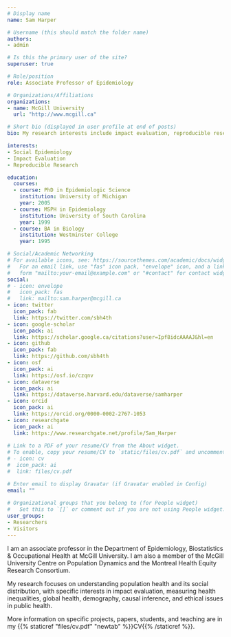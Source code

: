 ```yaml
---
# Display name
name: Sam Harper

# Username (this should match the folder name)
authors:
- admin

# Is this the primary user of the site?
superuser: true

# Role/position
role: Associate Professor of Epidemiology

# Organizations/Affiliations
organizations:
- name: McGill University
  url: "http://www.mcgill.ca"

# Short bio (displayed in user profile at end of posts)
bio: My research interests include impact evaluation, reproducible research, and social epidemiology.

interests:
- Social Epidemiology
- Impact Evaluation
- Reproducible Research

education:
  courses:
  - course: PhD in Epidemiologic Science
    institution: University of Michigan
    year: 2005
  - course: MSPH in Epidemiology
    institution: University of South Carolina
    year: 1999
  - course: BA in Biology
    institution: Westminster College
    year: 1995

# Social/Academic Networking
# For available icons, see: https://sourcethemes.com/academic/docs/widgets/#icons
#   For an email link, use "fas" icon pack, "envelope" icon, and a link in the
#   form "mailto:your-email@example.com" or "#contact" for contact widget.
social:
# - icon: envelope
#   icon_pack: fas
#   link: mailto:sam.harper@mcgill.ca
- icon: twitter
  icon_pack: fab
  link: https://twitter.com/sbh4th
- icon: google-scholar
  icon_pack: ai
  link: https://scholar.google.ca/citations?user=Ipf8idcAAAAJ&hl=en
- icon: github
  icon_pack: fab
  link: https://github.com/sbh4th
- icon: osf
  icon_pack: ai
  link: https://osf.io/czqnv
- icon: dataverse
  icon_pack: ai
  link: https://dataverse.harvard.edu/dataverse/samharper
- icon: orcid
  icon_pack: ai
  link: https://orcid.org/0000-0002-2767-1053
- icon: researchgate
  icon_pack: ai
  link: https://www.researchgate.net/profile/Sam_Harper
  
# Link to a PDF of your resume/CV from the About widget.
# To enable, copy your resume/CV to `static/files/cv.pdf` and uncomment the lines below.  
# - icon: cv
#  icon_pack: ai
#  link: files/cv.pdf

# Enter email to display Gravatar (if Gravatar enabled in Config)
email: ""
  
# Organizational groups that you belong to (for People widget)
#   Set this to `[]` or comment out if you are not using People widget.  
user_groups:
- Researchers
- Visitors
---
```


I am an associate professor in the Department of Epidemiology, Biostatistics & Occupational Health at McGill University. I am also a member of the McGill University Centre on Population Dynamics and the Montreal Health Equity Research Consortium.

My research focuses on understanding population health and its social distribution, with specific interests in impact evaluation, measuring health inequalities, global health, demography, causal inference, and ethical issues in public health. 

More information on specific projects, papers, students, and teaching are in my {{% staticref "files/cv.pdf" "newtab" %}}CV{{% /staticref %}}. 
